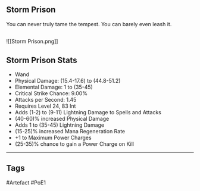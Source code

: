 ## Storm Prison
You can never truly tame the tempest.
You can barely even leash it.
##
![[Storm Prison.png]]
## Storm Prison Stats
- Wand
- Physical Damage: (15.4-17.6) to (44.8-51.2)
- Elemental Damage: 1 to (35-45)
- Critical Strike Chance: 9.00%
- Attacks per Second: 1.45
- Requires Level 24, 83 Int
- Adds (1-2) to (9-11) Lightning Damage to Spells and Attacks
- (40-60)% increased Physical Damage
- Adds 1 to (35-45) Lightning Damage
- (15-25)% increased Mana Regeneration Rate
- +1 to Maximum Power Charges
- (25-35)% chance to gain a Power Charge on Kill


---
## Tags
#Artefact
#PoE1